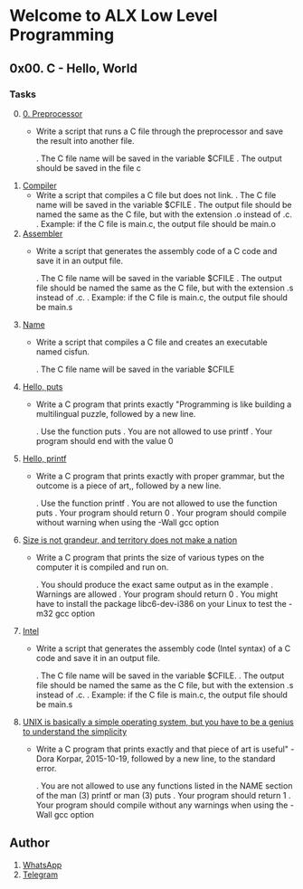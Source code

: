 # Welcome to ALX Low Level Programming
## 0x00. C - Hello, World
### Tasks
0. [0. Preprocessor](https://github.com/gama1221/alx-low_level_programming/tree/main/0x00-hello_world/0-preprocessor)
	- Write a script that runs a C file through the preprocessor and save the result into another file.

        . The C file name will be saved in the variable $CFILE
        . The output should be saved in the file c
1. [Compiler](https://github.com/gama1221/alx-low_level_programming/tree/main/0x00-hello_world/1-compiler)
    - Write a script that compiles a C file but does not link.
        . The C file name will be saved in the variable $CFILE
        . The output file should be named the same as the C file, but with the extension .o instead of .c.
        . Example: if the C file is main.c, the output file should be main.o
2. [Assembler](https://github.com/gama1221/alx-low_level_programming/tree/main/0x00-hello_world/2-assembler)
    - Write a script that generates the assembly code of a C code and save it in an output file.

        . The C file name will be saved in the variable $CFILE
        . The output file should be named the same as the C file, but with the extension .s instead of .c.
        . Example: if the C file is main.c, the output file should be main.s
3. [Name](https://github.com/gama1221/alx-low_level_programming/tree/main/0x00-hello_world/3-name)
    - Write a script that compiles a C file and creates an executable named cisfun.

        . The C file name will be saved in the variable $CFILE
4. [Hello, puts](https://github.com/gama1221/alx-low_level_programming/tree/main/0x00-hello_world/4-puts.c)
    - Write a C program that prints exactly "Programming is like building a multilingual puzzle, followed by a new line.

        . Use the function puts
        . You are not allowed to use printf
        . Your program should end with the value 0
5. [Hello, printf](https://github.com/gama1221/alx-low_level_programming/tree/main/0x00-hello_world/5-printf.c)
    - Write a C program that prints exactly with proper grammar, but the outcome is a piece of art,, followed by a new line.

        . Use the function printf
        . You are not allowed to use the function puts
        . Your program should return 0
        . Your program should compile without warning when using the -Wall gcc option
6. [Size is not grandeur, and territory does not make a nation](https://github.com/gama1221/alx-low_level_programming/tree/main/0x00-hello_world/6-size.c)
    - Write a C program that prints the size of various types on the computer it is compiled and run on.

        . You should produce the exact same output as in the example
        . Warnings are allowed
        . Your program should return 0
        . You might have to install the package libc6-dev-i386 on your Linux to test the -m32 gcc option
7. [Intel](https://github.com/gama1221/alx-low_level_programming/tree/main/0x00-hello_world/100-intel)
    - Write a script that generates the assembly code (Intel syntax) of a C code and save it in an output file.

        . The C file name will be saved in the variable $CFILE.
        . The output file should be named the same as the C file, but with the extension .s instead of .c.
        . Example: if the C file is main.c, the output file should be main.s
8. [UNIX is basically a simple operating system, but you have to be a genius to understand the simplicity](https://github.com/gama1221/alx-low_level_programming/tree/main/0x00-hello_world/101-quote.c)
    - Write a C program that prints exactly and that piece of art is useful" - Dora Korpar, 2015-10-19, followed by a new line, to the standard error.

        . You are not allowed to use any functions listed in the NAME section of the man (3) printf or man (3) puts
        . Your program should return 1
        . Your program should compile without any warnings when using the -Wall gcc option

## Author
1. [WhatsApp](https://wa.me/+251991732949)
2. [Telegram](https://t.me/gama2112)
